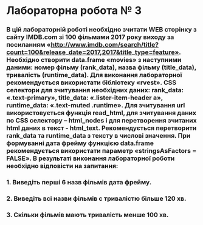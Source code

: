 # Лабораторна робота № 3

### В цій лабораторній роботі необхідно зчитати WEB сторінку з сайту IMDB.com зі 100 фільмами 2017 року виходу за посиланням «http://www.imdb.com/search/title?count=100&release_date=2017,2017&title_type=feature». Необхідно створити data.frame «movies» з наступними даними: номер фільму (rank_data), назва фільму (title_data), тривалість (runtime_data). Для виконання лабораторної рекомендується використати бібліотеку «rvest». CSS селектори для зчитування необхідних даних: rank_data: «.text-primary», title_data: «.lister-item-header a», runtime_data: «.text-muted .runtime». Для зчитування url використовується функція read_html, для зчитування даних по CSS селектору – html_nodes і для перетворення зчитаних html даних в текст - html_text. Рекомендується перетворити rank_data та runtime_data з тексту в числові значення. При формуванні дата фрейму функцією data.frame рекомендується використати параметр «stringsAsFactors = FALSE». В результаті виконання лабораторної роботи необхідно відповісти на запитання:
### 1. Виведіть перші 6 назв фільмів дата фрейму.
### 2. Виведіть всі назви фільмів с тривалістю більше 120 хв.
### 3. Скільки фільмів мають тривалість менше 100 хв.

